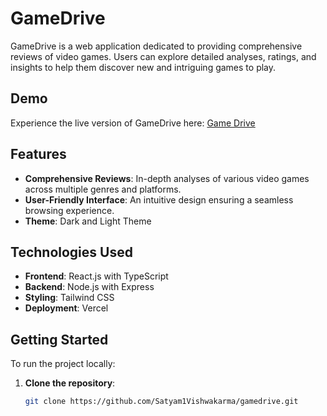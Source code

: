 
# GameDrive

GameDrive is a web application dedicated to providing comprehensive reviews of video games. Users can explore detailed analyses, ratings, and insights to help them discover new and intriguing games to play.

## Demo

Experience the live version of GameDrive here: [Game Drive](https://gamedrive-gamedrive.vercel.app/)

## Features

- **Comprehensive Reviews**: In-depth analyses of various video games across multiple genres and platforms.
- **User-Friendly Interface**: An intuitive design ensuring a seamless browsing experience.
- **Theme**: Dark and Light Theme

## Technologies Used

- **Frontend**: React.js with TypeScript
- **Backend**: Node.js with Express
- **Styling**: Tailwind CSS
- **Deployment**: Vercel

## Getting Started

To run the project locally:

1. **Clone the repository**:

   ```bash
   git clone https://github.com/Satyam1Vishwakarma/gamedrive.git
